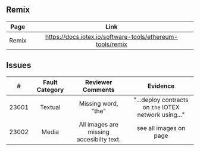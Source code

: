 
## Remix
| Page        | Link           |
| :-------------: | :-------------:  | 
| Remix | https://docs.iotex.io/software-tools/ethereum-tools/remix |


## Issues
| #   | Fault Category | Reviewer Comments | Evidence |
| :--: | :--: | :--: | :--: |
| 23001 | Textual | Missing word, "the" |  "...deploy contracts on `the` IOTEX network using..."  |
| 23002 | Media | All images are missing accesibilty text. | see all images on page |